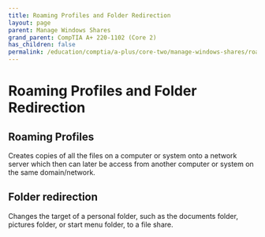```yaml
---
title: Roaming Profiles and Folder Redirection
layout: page
parent: Manage Windows Shares
grand_parent: CompTIA A+ 220-1102 (Core 2)
has_children: false
permalink: /education/comptia/a-plus/core-two/manage-windows-shares/roaming-profiles-and-folder-redirection/
---
```


# Roaming Profiles and Folder Redirection

## Roaming Profiles

Creates copies of all the files on a computer or system onto a network server which then can later be access from another computer or system on the same domain/network.

## Folder redirection

Changes the target of a personal folder, such as the documents folder, pictures folder, or start menu folder, to a file share.
